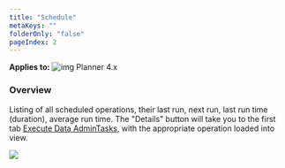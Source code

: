 ```yaml
---
title: "Schedule"
metaKeys: ""
folderOnly: "false"
pageIndex: 2
---
```


 **Applies to:** ![img](https://profitbasedocs.blob.core.windows.net/icons/yes-icon.png) Planner 4.x

### Overview

Listing of all scheduled operations, their last run, next run, last run time (duration), average run time.
The "Details" button will take you to the first tab [Execute Data AdminTasks](execute-data-admin-tasks.md), with the appropriate operation loaded into view.

![](https://profitbasedocs.blob.core.windows.net/plannerimages/Schedule.png)

